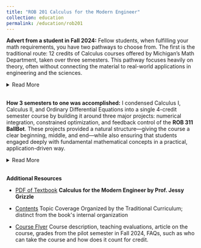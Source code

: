 ```yaml
---
title: "ROB 201 Calculus for the Modern Engineer"
collection: education
permalink: /education/rob201
---
```


**Advert from a student in Fall 2024:** Fellow students, when fulfilling your math requirements, you have two pathways to choose from. The first is the traditional route: 12 credits of Calculus courses offered by Michigan’s Math Department, taken over three semesters. This pathway focuses heavily on theory, often without connecting the material to real-world applications in engineering and the sciences. 
<details>
  <summary>Read More</summary>
 <p>The second option is <b>ROB 201: Calculus for the Modern Engineer</b>, a streamlined 4-credit course completed in a single semester. Designed for students in robotics, mechanical engineering, electrical engineering, aerospace engineering, computer science, physics, and naval architecture, ROB 201 focuses on the most critical aspects of calculus while emphasizing practical applications. You’ll not only learn what calculus is but also why it matters and how to use it in solving real-world problems.</p>

<p>Students who take ROB 201 emerge better prepared for upper-level courses in their disciplines, with a stronger foundation in applied math. Taught by a professor with extensive experience in engineering and applied mathematics, this course ensures a meaningful, efficient, and practical calculus education.</p>

<p><b>The choice is clear: ROB 201 offers a modern, application-focused approach to calculus that’s perfect for today’s engineers and scientists.</b></p>
</details>
<br>

**How 3 semesters to one was accomplished:** I condensed Calculus I, Calculus II, and Ordinary Differential Equations into a single 4-credit semester course by building it around three major projects: numerical integration, constrained optimization, and feedback control of the <b>ROB 311 BallBot</b>. These projects provided a natural structure—giving the course a clear beginning, middle, and end—while also ensuring that students engaged deeply with fundamental mathematical concepts in a practical, application-driven way. 
<details>
  <summary>Read More</summary>
<p>Rather than following the traditional calculus sequence, I deconstructed the subject and rebuilt it from the ground up, rearranging topics to improve conceptual flow. Instead of starting with derivatives, I introduced students to numerical integration first, leveraging their intuitive understanding of summation (I thank Prof. Chad Jenkins for this idea). Antiderivative rules were separated into a distinct chapter, reducing the frustration of manual symbolic integration. This restructuring allowed calculus to unfold in a way that aligned with how students naturally think about and use mathematics in engineering applications.</p> 

<p>To make the subject more engaging and relevant, I shifted the emphasis from manual computation to computational problem-solving. By integrating software tools, students could visualize mathematical concepts and experiment with them interactively. Jupyter notebooks played a crucial role in this transformation, allowing homework assignments to combine explanatory text with executable code. This approach harnessed students' intrinsic motivation—when their code produces meaningful results, they are more willing to engage with the underlying mathematical theory.</p>

<p>I also identified natural synergies across topics. For example, numerically evaluating an integral and solving an ODE share the same computational framework. By introducing numerical integration early, I unknowingly prepared students for ODEs without them realizing it. Similarly, my second project, which used constrained gradient descent to model a 3-meter platform diver’s motion, was actually an ODE problem in disguise. Students were solving for trajectories without explicitly recognizing the underlying differential equations, making the eventual transition to ODEs much smoother. This deliberate layering of concepts ensured that students were ready for ODEs by the time they formally encountered them.</p>

<p><b>By prioritizing real-world applications, computational exploration, and a logical restructuring of topics, I created a course that not only condenses three traditional courses into one but also makes calculus more intuitive, engaging, and effective for engineering students.</b></p>
</details>
<br>


**Additional Resources**
* [PDF of Textbook](/files/ROB_201_Calculus_Textbook_2025February13.pdf) <b>Calculus for the Modern Engineer by Prof. Jessy Grizzle</b>

* [Contents](/files/ROB201TopicCoverage_OrganizedByTraditionalParadigm.pdf) Topic Coverage Organized by the Traditional Curriculum; distinct from the book's internal organization
 
 * [Course Flyer](https://docs.google.com/document/d/1Vuzk1reSarbPAewx2Y9NhxgN2j1hpUsGF4cgRjnGGfI/edit?usp=sharing) Course description, teaching evaluations, article on the course, grades from the pilot semester in Fall 2024, FAQs, such as who can take the course and how does it count for credit.





